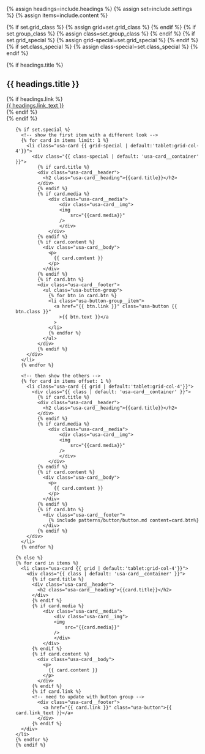 {% assign headings=include.headings %}
{% assign set=include.settings %}
{% assign items=include.content %}

{% if set.grid_class %}
    {% assign grid=set.grid_class %}
{% endif %}
{% if set.group_class %}
    {% assign class=set.group_class %}
{% endif %}
{% if set.grid_special %}
    {% assign grid-special=set.grid_special %}
{% endif %}
{% if set.class_special %}
    {% assign class-special=set.class_special %}
{% endif %}

<div class="grid-container">
  {% if headings.title %}
  <div class="card-group_header"> 
    <h2>{{ headings.title }}</h2>
    {% if headings.link %}
      <div class="card-group_link">
        <a href="{{ headings.link }}">{{ headings.link_text }}</a>
      </div>
    {% endif %}
  </div>
  {% endif %}
  
  <ul class="usa-card-group"> 

    {% if set.special %}
      <!-- show the first item with a different look -->
      {% for card in items limit: 1 %}
        <li class="usa-card {{ grid-special | default:'tablet:grid-col-4'}}">
          <div class="{{ class-special | default: 'usa-card__container' }}">
            {% if card.title %}
            <div class="usa-card__header">
              <h2 class="usa-card__heading">{{card.title}}</h2>
            </div>
            {% endif %}
            {% if card.media %}
                <div class="usa-card__media">
                    <div class="usa-card__img">
                    <img
                        src="{{card.media}}"
                    />
                    </div>
                </div>
            {% endif %}
            {% if card.content %}
              <div class="usa-card__body">
                <p>
                  {{ card.content }}
                </p>
              </div>
            {% endif %}
            {% if card.btn %}
            <div class="usa-card__footer">
              <ul class="usa-button-group">
                {% for btn in card.btn %}
                <li class="usa-button-group__item">
                  <a href="{{ btn.link }}" class="usa-button {{ btn.class }}"
                    >{{ btn.text }}</a
                  >
                </li>
                {% endfor %}
              </ul>
            </div>
            {% endif %}
        </div>
      </li>
      {% endfor %}
      
      <!-- then show the others -->
      {% for card in items offset: 1 %}
        <li class="usa-card {{ grid | default:'tablet:grid-col-4'}}">
          <div class="{{ class | default: 'usa-card__container' }}">
            {% if card.title %}
            <div class="usa-card__header">
              <h2 class="usa-card__heading">{{card.title}}</h2>
            </div>
            {% endif %}
            {% if card.media %}
                <div class="usa-card__media">
                    <div class="usa-card__img">
                    <img
                        src="{{card.media}}"
                    />
                    </div>
                </div>
            {% endif %}
            {% if card.content %}
              <div class="usa-card__body">
                <p>
                  {{ card.content }}
                </p>
              </div>
            {% endif %}
            {% if card.btn %}
              <div class="usa-card__footer">
                {% include patterns/button/button.md content=card.btn%}
              </div>
            {% endif %}
        </div>
      </li>
      {% endfor %}

    {% else %}
    {% for card in items %}
      <li class="usa-card {{ grid | default:'tablet:grid-col-4'}}">
        <div class="{{ class | default: 'usa-card__container' }}">
          {% if card.title %}
          <div class="usa-card__header">
            <h2 class="usa-card__heading">{{card.title}}</h2>
          </div>
          {% endif %}
          {% if card.media %}
              <div class="usa-card__media">
                  <div class="usa-card__img">
                  <img
                      src="{{card.media}}"
                  />
                  </div>
              </div>
          {% endif %}
          {% if card.content %}
            <div class="usa-card__body">
              <p>
                {{ card.content }}
              </p>
            </div>
          {% endif %}
          {% if card.link %}
          <!-- need to update with button group -->
            <div class="usa-card__footer">
              <a href="{{ card.link }}" class="usa-button">{{ card.link_text }}</a>
            </div>
          {% endif %}
      </div>
    </li>
    {% endfor %}
    {% endif %}
  </ul>

</div>